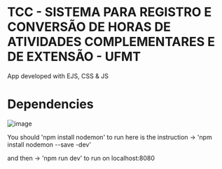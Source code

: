 # TCC - SISTEMA PARA REGISTRO E CONVERSÃO DE HORAS DE ATIVIDADES COMPLEMENTARES E DE EXTENSÃO - UFMT

App developed with EJS, CSS & JS



# Dependencies

![image](https://user-images.githubusercontent.com/73304785/234932018-0f673e17-9fff-42fb-8ba2-4eac913790b5.png)


  You should 'npm install nodemon' to run 
here is the instruction ->   'npm install nodemon --save -dev' 

 and then -> 'npm run dev' to run on localhost:8080
